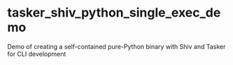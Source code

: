 # tasker_shiv_python_single_exec_demo
Demo of creating a self-contained pure-Python binary with Shiv and Tasker for CLI development
